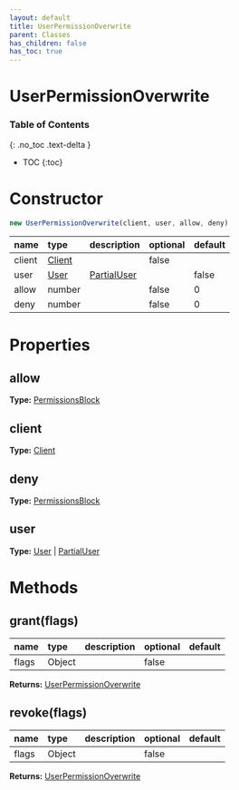 ```yaml
---
layout: default
title: UserPermissionOverwrite
parent: Classes
has_children: false
has_toc: true
---
```


# UserPermissionOverwrite
### Table of Contents
{: .no_toc .text-delta }

- TOC
{:toc}
# Constructor
```js
new UserPermissionOverwrite(client, user, allow, deny)
```

| name | type | description | optional | default |
|:-----|:-----|:------------|:---------|:--------|
| client | [Client](classes/Client) |  | false |  |
| user | [User](classes/User) | [PartialUser](classes/PartialUser) |  | false |  |
| allow | number |  | false | 0 |
| deny | number |  | false | 0 |

# Properties
## allow
**Type:** [PermissionsBlock](classes/PermissionsBlock)

## client
**Type:** [Client](classes/Client)

## deny
**Type:** [PermissionsBlock](classes/PermissionsBlock)

## user
**Type:** [User](classes/User) | [PartialUser](classes/PartialUser)

# Methods
## grant(flags)
| name | type | description | optional | default |
|:-----|:-----|:------------|:---------|:--------|
| flags | Object |  | false |  |

**Returns:** [UserPermissionOverwrite](classes/UserPermissionOverwrite)

## revoke(flags)
| name | type | description | optional | default |
|:-----|:-----|:------------|:---------|:--------|
| flags | Object |  | false |  |

**Returns:** [UserPermissionOverwrite](classes/UserPermissionOverwrite)

